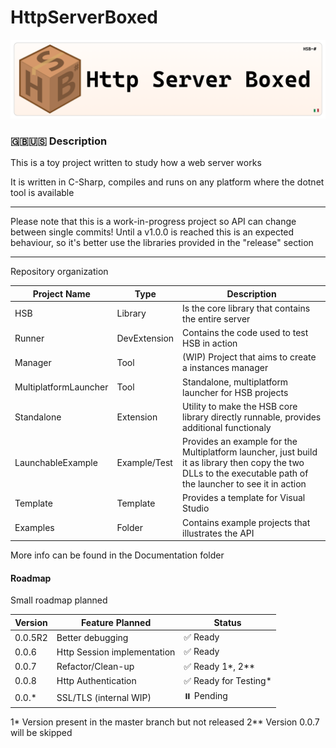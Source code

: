 # HttpServerBoxed

![alt text](banner.png)
### 🇬🇧🇺🇸 Description

This is a toy project written to study how a web server works

It is written in C-Sharp, compiles and runs on any platform where the dotnet tool is available

-----

Please note that this is a work-in-progress project so API can change between single commits! Until a v1.0.0 is reached this is an expected behaviour, so it's better use the libraries provided in the "release" section

-----

Repository organization


| Project Name                     | Type         | Description                                                                                                                                                    |
|----------------------------------|--------------|----------------------------------------------------------------------------------------------------------------------------------------------------------------|
| HSB                              | Library      | Is the core library that contains the entire server                                                                                                            |
| Runner                           | DevExtension | Contains the code used to test HSB in action                                                                                                                   |
| Manager                          | Tool         | (WIP) Project that aims to create a instances manager                                                                                                          |
| MultiplatformLauncher            | Tool         | Standalone, multiplatform launcher for HSB projects                                                                                                            |
| Standalone                       | Extension    | Utility to make the HSB core library directly runnable, provides additional functionaly                                                                        |
| LaunchableExample                | Example/Test | Provides an example for the Multiplatform launcher, just build it as library then copy the two DLLs to the executable path of the launcher to see it in action |
| Template                         | Template     | Provides a template for Visual Studio                                                                                                                          |
| Examples                         | Folder| Contains example projects that illustrates the API                                                                                                                    |



More info can be found in the Documentation folder
[](./Documentation/)


#### Roadmap
Small roadmap planned


| Version | Feature Planned             | Status               |
|---------|-----------------------------|----------------------|
| 0.0.5R2 | Better debugging            | ✅ Ready             |
| 0.0.6   | Http Session implementation | ✅ Ready             |
| 0.0.7   | Refactor/Clean-up           | ✅ Ready 1*, 2**     |
| 0.0.8   | Http Authentication         | ✅ Ready for Testing*|
| 0.0.*   | SSL/TLS  (internal WIP)     | ⏸️ Pending           |

1* Version present in the master branch but not released
2** Version 0.0.7 will be skipped